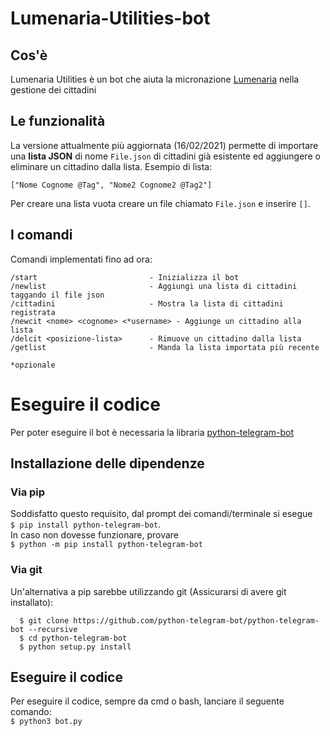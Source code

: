 # Lumenaria-Utilities-bot
## Cos'è
Lumenaria Utilities è un bot che aiuta la micronazione [Lumenaria](https://t.me/RepubblicaLumenaria) nella gestione dei cittadini
## Le funzionalità
La versione attualmente più aggiornata (16/02/2021) permette di importare una **lista JSON** di nome `File.json` di cittadini già esistente ed aggiungere o eliminare un cittadino dalla lista.
Esempio di lista:  
```
["Nome Cognome @Tag", "Nome2 Cognome2 @Tag2"]
```
Per creare una lista vuota creare un file chiamato `File.json` e inserire `[]`.

## I comandi
Comandi implementati fino ad ora:
```
/start                         - Inizializza il bot
/newlist                       - Aggiungi una lista di cittadini taggando il file json
/cittadini                     - Mostra la lista di cittadini registrata
/newcit <nome> <cognome> <*username> - Aggiunge un cittadino alla lista
/delcit <posizione-lista>      - Rimuove un cittadino dalla lista
/getlist                       - Manda la lista importata più recente

*opzionale
```  
# Eseguire il codice
Per poter eseguire il bot è necessaria la libraria [python-telegram-bot](https://github.com/python-telegram-bot/python-telegram-bot)  
## Installazione delle dipendenze
### Via pip
Soddisfatto questo requisito, dal prompt dei comandi/terminale si esegue  
`$ pip install python-telegram-bot`.  
In caso non dovesse funzionare, provare  
`$ python -m pip install python-telegram-bot`
### Via git
Un'alternativa a pip sarebbe utilizzando git (Assicurarsi di avere git installato):
``` 
  $ git clone https://github.com/python-telegram-bot/python-telegram-bot --recursive
  $ cd python-telegram-bot
  $ python setup.py install
```
## Eseguire il codice
Per eseguire il codice, sempre da cmd o bash, lanciare il seguente comando:  
`$ python3 bot.py`
